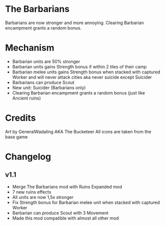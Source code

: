 # The Barbarians
Barbarians are now stronger and more annoying. Clearing Barbarian encampment grants a random bonus.

# Mechanism
- Barbarian units are 50% stronger
- Barbarian units gains Strength bonus if within 2 tiles of their camp
- Barbarian melee units gains Strength bonus when stacked with captured Worker and will never attack cities aka never suicide except Suicider
- Barbarians can produce Scout
- New unit: Suicider (Barbarians only)
- Clearing Barbarian encampment grants a random bonus (just like Ancient ruins)

# Credits
Art by GeneralWadaling AKA The Bucketeer
All icons are taken from the base game

# Changelog
## v1.1
- Merge The Barbarians mod with Ruins Expanded mod
- 7 new ruins effects
- All units are now 1,5x stronger
- Fix Strength bonus for Barbarian melee unit when stacked with captured Worker
- Barbarian can produce Scout with 3 Movement
- Made this mod compatible with almost all other mod